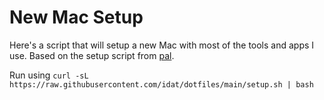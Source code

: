 # New Mac Setup

Here's a script that will setup a new Mac with most of the tools and apps I use. Based on the setup script from [pal](https://github.com/pal/dotfiles).

Run using `curl -sL https://raw.githubusercontent.com/idat/dotfiles/main/setup.sh | bash`

